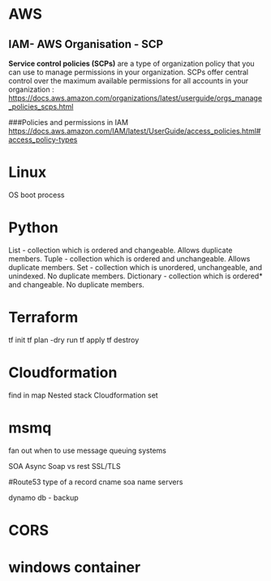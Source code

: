 # AWS
## IAM- AWS Organisation - SCP 
**Service control policies (SCPs)** are a type of organization policy that you can use to manage permissions in your organization. SCPs offer central control over the maximum available permissions for all accounts in your organization : https://docs.aws.amazon.com/organizations/latest/userguide/orgs_manage_policies_scps.html

###Policies and permissions in IAM
https://docs.aws.amazon.com/IAM/latest/UserGuide/access_policies.html#access_policy-types

# Linux
OS boot process

# Python
List -  collection which is ordered and changeable. Allows duplicate members.
Tuple - collection which is ordered and unchangeable. Allows duplicate members.
Set -  collection which is unordered, unchangeable, and unindexed. No duplicate members.
Dictionary -  collection which is ordered* and changeable. No duplicate members.

# Terraform
tf init
tf plan
-dry run
tf apply
tf destroy

# Cloudformation
find in map
Nested stack
Cloudformation set

# msmq
fan out
when to use message queuing systems

SOA
Async
Soap vs rest
SSL/TLS

#Route53
type of 
a record
cname
soa
name servers

dynamo db - backup

# CORS

# windows container






